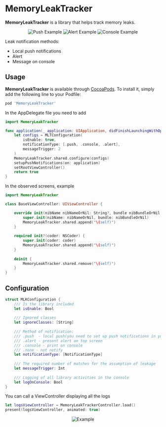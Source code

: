 # MemoryLeakTracker

**MemoryLeakTracker** is a library that helps track memory leaks.

<p align="center">
  <img src="https://raw.githubusercontent.com/Rustamnurg/MemoryLeakTracker/master/gifs/push.gif" alt="Push Example" />
  <img src="https://raw.githubusercontent.com/Rustamnurg/MemoryLeakTracker/master/gifs/alert.gif" alt="Alert Example" />
  <img src="https://raw.githubusercontent.com/Rustamnurg/MemoryLeakTracker/master/gifs/console.gif" alt="Console Example" />
</p>

Leak notification methods:
* Local push notifications
* Alert
* Message on console

## Usage
**MemoryLeakTracker** is available through [CocoaPods](http://cocoapods.org). To install
it, simply add the following line to your Podfile:
```ruby
pod 'MemoryLeakTracker'
```

In the AppDelegate file you need to add
```Swift
import MemoryLeakTracker
```

```Swift
func application(_ application: UIApplication, didFinishLaunchingWithOptions launchOptions: [UIApplication.LaunchOptionsKey: Any]?) -> Bool {
    let configs = MLTConfiguration(
        isEnable: true,
        notificationType: [.push, .console, .alert],
        messageTrigger: 2
    )
    MemoryLeakTracker.shared.configure(configs)
    setupPushNotifications(on: application)
    setRootViewController()
    return true
}
```

In the observed screens, example

```Swift
import MemoryLeakTracker

class BaseViewController: UIViewController {

    override init(nibName nibNameOrNil: String?, bundle nibBundleOrNil: Bundle?) {
        super.init(nibName: nibNameOrNil, bundle: nibBundleOrNil)
        MemoryLeakTracker.shared.append("\(self)")
    }
    
    required init?(coder: NSCoder) {
        super.init(coder: coder)
        MemoryLeakTracker.shared.append("\(self)")
    }
    
    deinit {
        MemoryLeakTracker.shared.remove("\(self)")
    }
}
```
## Configuration

```Swift
struct MLKConfiguration {
    /// Is the library included
    let isEnable: Bool
    
    /// Ignored classes
    let ignoreClasses: [String]
    
    /// Method of notification:
    /// .push  - local push(you need to set up push notifications in your application!)
    /// .alert - present alert on top screen
    /// .console - print on console
    /// .none - not notify
    let notificationType: [NotificationType]
    
    /// The required number of matches for the assumption of leakage
    let messageTrigger: Int
    
    /// Logging of all library activities in the console
    let logOnConsole: Bool
}
```

You can call a ViewController displaying all the logs
```Swift
let logsViewController = MemoryLeakTrackerController.load()
present(logsViewController, animated: true)
```
<p align="center">
    <img src="https://raw.githubusercontent.com/Rustamnurg/MemoryLeakTracker/master/gifs/allLogs.gif" alt="Example" />
</p>
